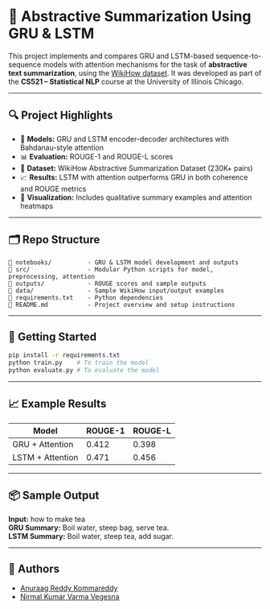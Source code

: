 # 🧠 Abstractive Summarization Using GRU & LSTM

This project implements and compares GRU and LSTM-based sequence-to-sequence models with attention mechanisms for the task of **abstractive text summarization**, using the [WikiHow dataset](https://github.com/mahnazkoupaee/WikiHow-Dataset). It was developed as part of the **CS521 – Statistical NLP** course at the University of Illinois Chicago.

---

## 🔍 Project Highlights

- 📘 **Models:** GRU and LSTM encoder-decoder architectures with Bahdanau-style attention
- 📊 **Evaluation:** ROUGE-1 and ROUGE-L scores
- 🧪 **Dataset:** WikiHow Abstractive Summarization Dataset (230K+ pairs)
- 📈 **Results:** LSTM with attention outperforms GRU in both coherence and ROUGE metrics
- 📎 **Visualization:** Includes qualitative summary examples and attention heatmaps

---

## 🗂️ Repo Structure

```
📁 notebooks/          - GRU & LSTM model development and outputs
📁 src/                - Modular Python scripts for model, preprocessing, attention
📁 outputs/            - ROUGE scores and sample outputs
📁 data/               - Sample WikiHow input/output examples
📄 requirements.txt    - Python dependencies
📄 README.md           - Project overview and setup instructions
```

---

## 🚀 Getting Started

```bash
pip install -r requirements.txt
python train.py    # To train the model
python evaluate.py # To evaluate the model
```

---

## 📈 Example Results

| Model             | ROUGE-1 | ROUGE-L |
|------------------|---------|---------|
| GRU + Attention   | 0.412   | 0.398   |
| LSTM + Attention  | 0.471   | 0.456   |

---

## 📦 Sample Output

**Input:** how to make tea  
**GRU Summary:** Boil water, steep bag, serve tea.  
**LSTM Summary:** Boil water, steep tea, add sugar.

---

## 🤝 Authors

- [Anuraag Reddy Kommareddy](mailto:akomma3@uic.edu)  
- [Nirmal Kumar Varma Vegesna](mailto:nveges2@uic.edu)
